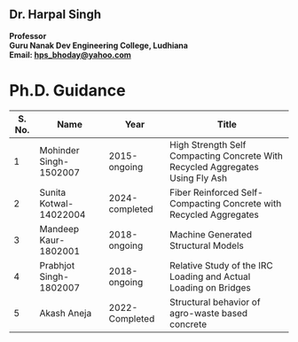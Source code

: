 ## Dr. Harpal Singh
**Professor**  
**Guru Nanak Dev Engineering College, Ludhiana**  
**Email: hps_bhoday@yahoo.com**

# Ph.D. Guidance

| S. No. | Name                   | Year           | Title                                                                         |
| ------ | ---------------------- | ------------   | ----------------------------------------------------------------------------- |
| 1      | Mohinder Singh-1502007 | 2015-ongoing   | High Strength Self Compacting Concrete With Recycled Aggregates Using Fly Ash |
| 2      | Sunita Kotwal-14022004 | 2024-completed | Fiber Reinforced Self-Compacting Concrete with Recycled Aggregates            |
| 3      | Mandeep Kaur- 1802001  | 2018-ongoing   | Machine Generated Structural Models                                           |
| 4      | Prabhjot Singh-1802007 | 2018-ongoing   | Relative Study of the IRC Loading and Actual Loading on Bridges               |
| 5      | Akash Aneja            | 2022-Completed | Structural behavior of agro-waste based concrete                              |
